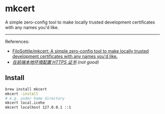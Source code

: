 # mkcert

A simple zero-config tool to make locally trusted development certificates with any names you'd like.

---

References:

- [FiloSottile/mkcert: A simple zero-config tool to make locally trusted development certificates with any names you'd like.](https://github.com/FiloSottile/mkcert)
- _[在前端本地环境配置 HTTPS 证书](https://segmentfault.com/a/1190000023154948) (not good)_

## Install

```bash
brew install mkcert
mkcert -install
# e.g. under home directory
mkcert local.icehe
mkcert localhost 127.0.0.1 ::1
```
